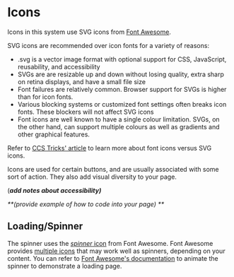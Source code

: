 # Icons

Icons in this system use SVG icons from [Font Awesome](https://fontawesome.com/).

SVG icons are recommended over icon fonts for a variety of reasons:

* .svg is a vector image format with optional support for CSS, JavaScript, reusability, and accessibility
* SVGs are are resizable up and down without losing quality, extra sharp on retina displays, and have a small file size
* Font failures are relatively common. Browser support for SVGs is higher than for icon fonts. 
* Various blocking systems or customized font settings often breaks icon fonts. These blockers will not affect SVG icons
* Font icons are well known to have a single colour limitation. SVGs, on the other hand, can support multiple colours as well as gradients and other graphical features.

Refer to [CCS Tricks' article](https://css-tricks.com/icon-fonts-vs-svg/) to learn more about font icons versus SVG icons. 

Icons are used for certain buttons, and are usually associated with some sort of action. They also add visual diversity to your page.

\(_**add notes about accessibility\)**_

_**\(provide example of how to code into your page\) **_

## Loading/Spinner

The spinner uses the [_spinner_ icon](https://fontawesome.com/icons/spinner?style=solid)  from Font Awesome. Font Awesome provides [multiple icons](https://fontawesome.com/icons?c=spinners) that may work well as spinners, depending on your content. You can refer to [Font Awesome's documentation](https://fontawesome.com/how-to-use/svg-with-js) to animate the spinner to demonstrate a loading page.

## 



